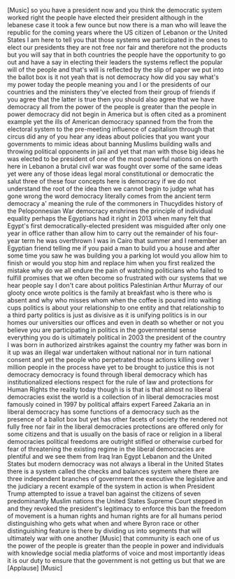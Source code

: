 
[Music]
so you have a president now and you
think the democratic system worked right
the people have elected their president
although in the lebanese case it took a
few ounce but now there is a man who
will leave the republic for the coming
years where the US citizen of Lebanon or
the United States I am here to tell you
that those systems we participated in
the ones to elect our presidents they
are not free nor fair and therefore not
the products but you will say that in
both countries the people have the
opportunity to go out and have a say in
electing their leaders the systems
reflect the popular will of the people
and that&#39;s will is reflected by the slip
of paper we put into the ballot box is
it not yeah that is not democracy how
did you say what&#39;s my power today the
people meaning you and I or the
presidents of our countries and the
ministers they&#39;ve elected from their
group of friends if you agree that the
latter is true then you should also
agree that we have democracy all from
the power of the people is greater than
the people in power democracy did not
begin in America but is often cited as a
prominent example yet the ills of
American democracy spanned from the from
the electoral system to the pre-meeting
influence of capitalism through that
circus did any of you hear any ideas
about policies that you want your
governments to mimic ideas about banning
Muslims building walls and throwing
political opponents in jail and yet that
man with those big ideas he was elected
to be president of one of the most
powerful nations on earth here in
Lebanon a brutal civil war was fought
over some of the same ideas yet were any
of those ideas legal moral
constitutional or democratic the
salut three of these four concepts here
is democracy if we do not understand the
root of the idea then we cannot begin to
judge what has gone wrong the word
democracy literally comes from the
ancient term democracy a&#39; meaning the
rule of the commoners in Thucydides
history of the Peloponnesian War
democracy enshrines the principle of
individual equality
perhaps the Egyptians had it right in
2013
when many felt that Egypt&#39;s first
democratically-elected president was
misguided after only one year in office
rather than allow him to carry out the
remainder of his four-year term he was
overthrown I was in Cairo that summer
and I remember an Egyptian friend
telling me if you paid a man to build
you a house and after some time you saw
he was building you a parking lot would
you allow him to finish or would you
stop him and replace him when you first
realized the mistake why do we all
endure the pain of watching politicians
who failed to fulfill promises that we
often become so frustrated with our
systems that we hear people say I don&#39;t
care about politics Palestinian Arthur
Murray of our glooty once wrote politics
is the family at breakfast who is there
who is absent and why who misses whom
when the coffee is poured into waiting
cups politics is about your relationship
to one entity and that relationship to a
third party politics is just as divisive
as it is unifying politics is in our
homes our universities our offices and
even in death so whether or not you
believe you are participating in
politics in the governmental sense
everything you do is ultimately
political in 2003 the president of the
country I was born in authorized
airstrikes against the country my father
was born in it up was an illegal war
undertaken without national nor in turn
national consent and yet the people who
perpetrated those actions killing over 1
million people in the process have yet
to be brought to justice this is not
democracy democracy is found through
liberal democracy which has
institutionalized elections respect for
the rule of law and protections for
Human Rights the reality today though is
is that is that almost no liberal
democracies exist the world is a
collection of in liberal democracies
most famously coined in 1997 by
political affairs expert Fareed Zakaria
an in liberal democracy has some
functions of a democracy such as the
presence of a ballot box but yet has
other facets of society the rendered not
fully free nor fair in the liberal
democracies protections are offered only
for some citizens and that is usually on
the basis of race or religion in a
liberal democracies political freedoms
are outright stifled or otherwise curbed
for fear of threatening the existing
regime in the liberal democracies are
plentiful and we see them from Iraq Iran
Egypt Lebanon and the United States but
modern democracy was not always a
liberal in the United States there is a
system called the checks and balances
system where there are three independent
branches of government the executive the
legislative and the judiciary a recent
example of the system in action is when
President Trump attempted to issue a
travel ban against the citizens of seven
predominantly Muslim nations the United
States Supreme Court stepped in and they
revoked the president&#39;s legitimacy to
enforce this ban the freedom of movement
is a human rights and human rights are
for all humans period distinguishing who
gets what when and where Byron
race or other distinguishing feature is
there by dividing us into segments that
will ultimately war with one another
[Music]
that community is each one of us the
power of the people is greater than the
people in power and individuals with
knowledge social media platforms of
voice and most importantly ideas it is
our duty to ensure that the government
is not getting us but that we are
[Applause]
[Music]
